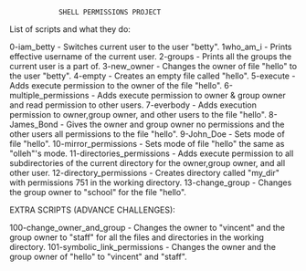 				SHELL PERMISSIONS PROJECT 

List of scripts and what they do:

0-iam_betty	           - Switches current user to the user "betty".
1who_am_i	           - Prints effective username of the current user.
2-groups  	           - Prints all the groups the current user is a part of.
3-new_owner	           - Changes the owner of file "hello" to the user "betty".
4-empty      	           - Creates an empty file called "hello". 
5-execute  	           - Adds execute permission to the owner of the file "hello".
6-multiple_permissions     - Adds execute permission to owner & group owner and read permission to other users.
7-everbody	           - Adds execution permission to owner,group owner, and other users to the file "hello".
8-James_Bond	           - Gives the owner and group owner no permissions and the other users all permissions to the file "hello".
9-John_Doe	           - Sets mode of file "hello".
10-mirror_permissions      - Sets mode of file "hello" the same as "olleh"'s mode.
11-directories_permissions - Adds execute permission to all subdirectories of the current directory for the owner,group owner, and all other user.
12-directory_permissions   - Creates directory called "my_dir" with permissions 751 in the working directory.
13-change_group		   - Changes the group owner to "school" for the file "hello".

EXTRA SCRIPTS (ADVANCE CHALLENGES):

100-change_owner_and_group    - Changes the owner to "vincent" and the group owner to "staff" for all the files and  directories in the working directory.
101-symbolic_link_permissions - Changes the owner and the group owner of "hello" to "vincent" and "staff".
